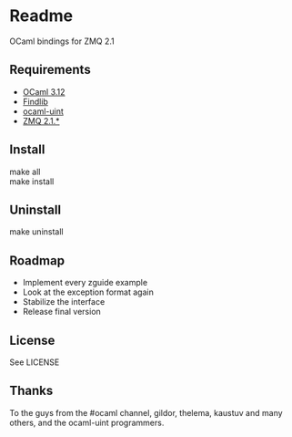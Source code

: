Readme
======

OCaml bindings for ZMQ 2.1

Requirements
------------
* [OCaml 3.12](http://caml.inria.fr/)
* [Findlib](http://projects.camlcity.org/projects/findlib.html)
* [ocaml-uint](https://github.com/andrenth/ocaml-uint)
* [ZMQ 2.1.*](http://www.zeromq.org/intro:get-the-software)

Install
-------
make all  
make install

Uninstall
---------
make uninstall

Roadmap
----
* Implement every zguide example
* Look at the exception format again
* Stabilize the interface
* Release final version

License
-------
See LICENSE

Thanks
------
To the guys from the #ocaml channel, gildor, thelema, kaustuv and many others, and the ocaml-uint programmers.
